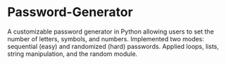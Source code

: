 # Password-Generator
 A customizable password generator in Python allowing users to set the number of letters, symbols, and numbers. Implemented two modes: sequential (easy) and randomized (hard) passwords. Applied loops, lists, string manipulation, and the random module.
